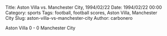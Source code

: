Title: Aston Villa vs. Manchester City, 1994/02/22
Date: 1994/02/22 00:00
Category: sports
Tags: football, football scores, Aston Villa, Manchester City
Slug: aston-villa-vs-manchester-city
Author: carbonero


Aston Villa 0 - 0 Manchester City
